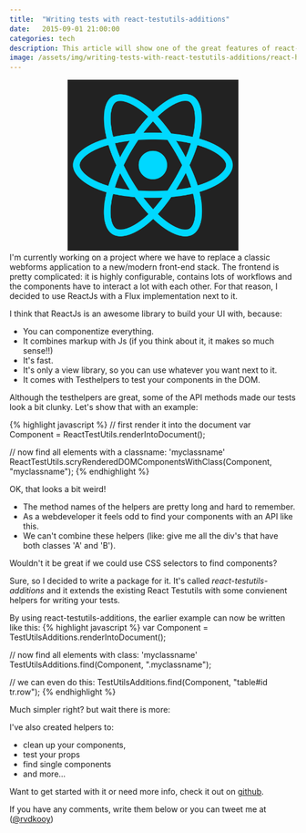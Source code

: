 ```yaml
---
title:  "Writing tests with react-testutils-additions"
date:   2015-09-01 21:00:00
categories: tech
description: This article will show one of the great features of react-testutils-additions, finding your components with CSS selectors!
image: /assets/img/writing-tests-with-react-testutils-additions/react-header.jpg
---
```

<div style="text-align:center">
<img src="/assets/img/writing-tests-with-react-testutils-additions/react-header.jpg" alt="ReactJs" width="300px" >
</div>
I'm currently working on a project where we have to replace a classic webforms application to a new/modern front-end stack. 
The frontend is pretty complicated: it is highly configurable, contains lots of workflows and the components have to interact a lot with each other. For that reason, I decided to use ReactJs with a Flux implementation next to it.

I think that ReactJs is an awesome library to build your UI with, because:

- You can componentize everything.
- It combines markup with Js (if you think about it, it makes so much sense!!)
- It's fast.
- It's only a view library, so you can use whatever you want next to it.
- It comes with Testhelpers to test your components in the DOM.

Although the testhelpers are great, some of the API methods made our tests look a bit clunky. Let's show that with an example:

{% highlight javascript %}
// first render it into the document
var Component = ReactTestUtils.renderIntoDocument(<MyComponent />);

// now find all elements with a classname: 'myclassname'
ReactTestUtils.scryRenderedDOMComponentsWithClass(Component, "myclassname");
{% endhighlight %}

OK, that looks a bit weird!

- The method names of the helpers are pretty long and hard to remember.
- As a webdeveloper it feels odd to find your components with an API like this.
- We can't combine these helpers (like: give me all the div's that have both classes 'A' and 'B').

Wouldn't it be great if we could use CSS selectors to find components?

Sure, so I decided to write a package for it. It's called *react-testutils-additions* and it extends the existing React Testutils with some convienent helpers for writing your tests.

By using react-testutils-additions, the earlier example can now be written like this:
{% highlight javascript %}
var Component = TestUtilsAdditions.renderIntoDocument(<MyComponent />);

// now find all elements with class: 'myclassname'
TestUtilsAdditions.find(Component, ".myclassname");

// we can even do this:
TestUtilsAdditions.find(Component, "table#id tr.row");
{% endhighlight %}

Much simpler right? but wait there is more:

I've also created helpers to: 

- clean up your components,
- test your props
- find single components
- and more...

Want to get started with it or need more info, check it out on <a href="https://github.com/rvdkooy/react-testutils-additions" target="_blank">github</a>.

If you have any comments, write them below or you can tweet me at ([@rvdkooy](https://twitter.com/rvdkooy))